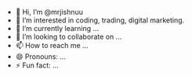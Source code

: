 - 👋 Hi, I’m @mrjishnuu
- 👀 I’m interested in coding, trading, digital marketing.
- 🌱 I’m currently learning ...
- 💞️ I’m looking to collaborate on ...
- 📫 How to reach me ...
- 😄 Pronouns: ...
- ⚡ Fun fact: ...

<!---
mrjishnuu/mrjishnuu is a ✨ special ✨ repository because its `README.md` (this file) appears on your GitHub profile.
You can click the Preview link to take a look at your changes.
--->
